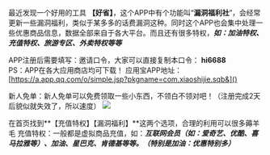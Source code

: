 最近发现一个好用的工具 **【好省】**，这个APP中有个功能叫“**漏洞福利社**”，会经常更新一些漏洞福利，类似于某多多的话费漏洞这种。同时这个APP也会集中处理一些优惠商品信息，数据全部来自于各大平台。而且还有很多特权，***如：加油特权、充值特权、旅游专区、外卖特权等等***
 

APP注册后需要填写：邀请口令，大家可以直接复制本口令： **hi6688**   
PS：APP在各大应用商店均可下载！
应用宝APP地址：[https://a.app.qq.com/o/simple.jsp?pkgname=com.xiaoshijie.sqb&]()


新人免单：新人免单可以免费领取一些小东西，不领白不领对吧！（注册完成2天后貌似就失效了，所以速度）
![](https://tva3.sinaimg.cn/large/be053e8bgy1ge1sqrzj04j20dw06etc3.jpg)


在首页找到**【充值特权】【漏洞福利】**这两个选项，合理的利用可以很多薅羊毛
充值特权：一般都是虚拟商品充值，如：***互联网会员（如：爱奇艺、优酷、喜马拉雅等）、加油、星巴克、肯德基等等。（特别是加油：优惠特别多）***
